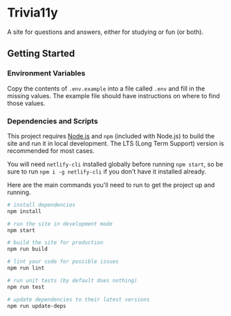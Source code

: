 # Trivia11y

A site for questions and answers, either for studying or fun (or both).

## Getting Started

### Environment Variables

Copy the contents of `.env.example` into a file called `.env` and fill in the missing values. The example file should have instructions on where to find those values.

### Dependencies and Scripts

This project requires [Node.js](https://nodejs.org) and `npm` (included with Node.js) to build the site and run it in local development. The LTS (Long Term Support) version is recommended for most cases.

You will need `netlify-cli` installed globally before running `npm start`, so be sure to run `npm i -g netlify-cli` if you don't have it installed already.

Here are the main commands you'll need to run to get the project up and running.

```sh
# install dependencies
npm install

# run the site in development mode
npm start

# build the site for production
npm run build

# lint your code for possible issues
npm run lint

# run unit tests (by default does nothing)
npm run test

# update dependencies to their latest versions
npm run update-deps
```
